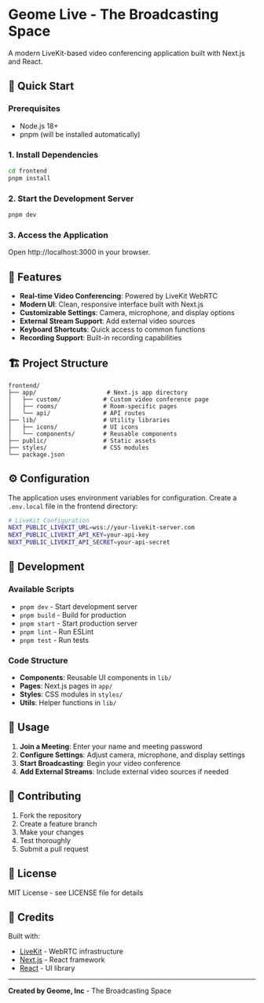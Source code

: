 # Geome Live - The Broadcasting Space

A modern LiveKit-based video conferencing application built with Next.js and React.

## 🚀 Quick Start

### Prerequisites
- Node.js 18+
- pnpm (will be installed automatically)

### 1. Install Dependencies

```bash
cd frontend
pnpm install
```

### 2. Start the Development Server

```bash
pnpm dev
```

### 3. Access the Application

Open http://localhost:3000 in your browser.

## 📱 Features

- **Real-time Video Conferencing**: Powered by LiveKit WebRTC
- **Modern UI**: Clean, responsive interface built with Next.js
- **Customizable Settings**: Camera, microphone, and display options
- **External Stream Support**: Add external video sources
- **Keyboard Shortcuts**: Quick access to common functions
- **Recording Support**: Built-in recording capabilities

## 🏗️ Project Structure

```
frontend/
├── app/                    # Next.js app directory
│   ├── custom/            # Custom video conference page
│   ├── rooms/             # Room-specific pages
│   └── api/               # API routes
├── lib/                   # Utility libraries
│   ├── icons/             # UI icons
│   └── components/        # Reusable components
├── public/                # Static assets
├── styles/                # CSS modules
└── package.json
```

## ⚙️ Configuration

The application uses environment variables for configuration. Create a `.env.local` file in the frontend directory:

```bash
# LiveKit Configuration
NEXT_PUBLIC_LIVEKIT_URL=wss://your-livekit-server.com
NEXT_PUBLIC_LIVEKIT_API_KEY=your-api-key
NEXT_PUBLIC_LIVEKIT_API_SECRET=your-api-secret
```

## 🔧 Development

### Available Scripts

- `pnpm dev` - Start development server
- `pnpm build` - Build for production
- `pnpm start` - Start production server
- `pnpm lint` - Run ESLint
- `pnpm test` - Run tests

### Code Structure

- **Components**: Reusable UI components in `lib/`
- **Pages**: Next.js pages in `app/`
- **Styles**: CSS modules in `styles/`
- **Utils**: Helper functions in `lib/`

## 🎥 Usage

1. **Join a Meeting**: Enter your name and meeting password
2. **Configure Settings**: Adjust camera, microphone, and display settings
3. **Start Broadcasting**: Begin your video conference
4. **Add External Streams**: Include external video sources if needed

## 🤝 Contributing

1. Fork the repository
2. Create a feature branch
3. Make your changes
4. Test thoroughly
5. Submit a pull request

## 📄 License

MIT License - see LICENSE file for details

## 🙏 Credits

Built with:
- [LiveKit](https://livekit.io) - WebRTC infrastructure
- [Next.js](https://nextjs.org) - React framework
- [React](https://reactjs.org) - UI library

---

**Created by Geome, Inc** - The Broadcasting Space